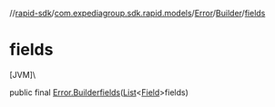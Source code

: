 //[rapid-sdk](../../../../index.md)/[com.expediagroup.sdk.rapid.models](../../index.md)/[Error](../index.md)/[Builder](index.md)/[fields](fields.md)

# fields

[JVM]\

public final [Error.Builder](index.md)[fields](fields.md)([List](https://docs.oracle.com/javase/8/docs/api/java/util/List.html)&lt;[Field](../../-field/index.md)&gt;fields)
